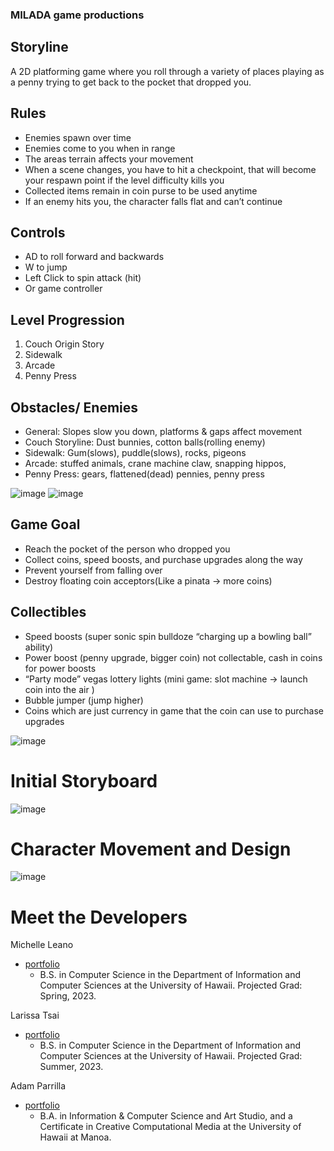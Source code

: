 ### MILADA game productions

## Storyline
A 2D platforming game where you roll through a variety of places playing as a penny trying to get back to the pocket that dropped you.

## Rules
- Enemies spawn over time
- Enemies come to you when in range
- The areas terrain affects your movement
- When a scene changes, you have to hit a checkpoint, that will become your respawn point if the level difficulty kills you
- Collected items remain in coin purse to be used anytime
- If an enemy hits you, the character falls flat and can’t continue

## Controls
- AD to roll forward and backwards
- W to jump
- Left Click to spin attack (hit)
- Or game controller

## Level Progression
1. Couch Origin Story
2. Sidewalk
3. Arcade
4. Penny Press

## Obstacles/ Enemies
- General: Slopes slow you down, platforms & gaps affect movement
- Couch Storyline: Dust bunnies, cotton balls(rolling enemy)
- Sidewalk: Gum(slows), puddle(slows), rocks, pigeons
- Arcade: stuffed animals, crane machine claw, snapping hippos, 
- Penny Press: gears, flattened(dead) pennies, penny press

![image](https://user-images.githubusercontent.com/70196126/220796547-2e499bed-8c90-4aee-9121-70cc226a94fa.png)
![image](https://user-images.githubusercontent.com/70196126/220796552-56373729-0eec-4289-b672-d9899b13b34c.png)

## Game Goal
- Reach the pocket of the person who dropped you
- Collect coins, speed boosts, and purchase upgrades along the way
- Prevent yourself from falling over
- Destroy floating coin acceptors(Like a pinata → more coins)

## Collectibles
- Speed boosts (super sonic spin bulldoze “charging up a bowling ball” ability)
- Power boost (penny upgrade, bigger coin) 
not collectable, cash in coins for power boosts
- “Party mode” vegas lottery lights (mini game: slot machine → launch coin into the air ) 
- Bubble jumper (jump higher)
- Coins which are just currency in game that the coin can use to purchase upgrades

![image](https://user-images.githubusercontent.com/70196126/220796465-ac708ad7-ff2c-45fc-94de-dcab62575a2c.png)

# Initial Storyboard

![image](https://user-images.githubusercontent.com/70196126/220796589-0ae60a7d-5a8a-4b35-8268-bc49b9da7405.png)

# Character Movement and Design

![image](https://user-images.githubusercontent.com/70196126/220796682-a144f1c2-270d-4ea6-93d6-f6afaf28e43e.png)

# Meet the Developers
Michelle Leano
- [portfolio](https://michnotmeesh.github.io/)
  - B.S. in Computer Science in the Department of Information and Computer Sciences at the University of Hawaii. Projected Grad: Spring, 2023.

Larissa Tsai
- [portfolio](https://larissa-tsai.github.io/)
  - B.S. in Computer Science in the Department of Information and Computer Sciences at the University of Hawaii. Projected Grad: Summer, 2023.

Adam Parrilla
- [portfolio](https://adamjparrilla.github.io/)
  - B.A. in Information & Computer Science and Art Studio, and a Certificate in Creative Computational Media at the University of Hawaii at Manoa.

